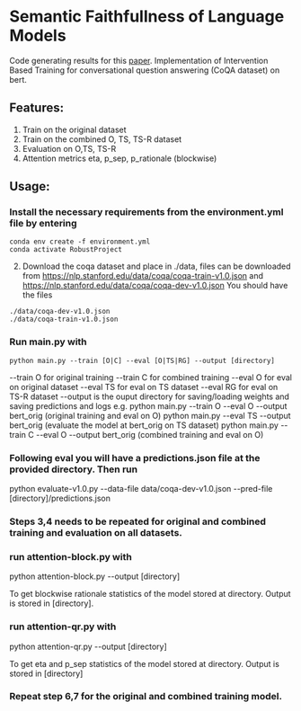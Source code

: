 # Semantic Faithfullness of Language Models
Code generating results for this [paper](https://arxiv.org/abs/2212.10696).
Implementation of Intervention Based Training for conversational question answering (CoQA dataset) on bert.

## Features:
1) Train on the original dataset
2) Train on the combined O, TS, TS-R dataset
3) Evaluation on O,TS, TS-R
4) Attention metrics eta, p_sep, p_rationale (blockwise)

## Usage:
### Install the necessary requirements from the environment.yml file by entering
```
conda env create -f environment.yml
conda activate RobustProject
```
2) Download the coqa dataset and place in ./data, files can be downloaded from 
https://nlp.stanford.edu/data/coqa/coqa-train-v1.0.json  and
https://nlp.stanford.edu/data/coqa/coqa-dev-v1.0.json
You should have the files 
```
./data/coqa-dev-v1.0.json
./data/coqa-train-v1.0.json
```
### Run main.py with

```
python main.py --train [O|C] --eval [O|TS|RG] --output [directory]
```
--train O for original training
--train C for combined training
--eval O for eval on original dataset
--eval TS for eval on TS dataset
--eval RG for eval on TS-R dataset
--output is the ouput directory for saving/loading weights and saving predictions and logs
e.g.
python main.py --train O --eval O --output bert_orig (original training and eval on O)
python main.py --eval TS --output bert_orig (evaluate the model at bert_orig on TS dataset)
python main.py --train C --eval O --output bert_orig (combined training and eval on O)

### Following eval you will have a predictions.json file at the provided directory. Then run

python evaluate-v1.0.py --data-file data/coqa-dev-v1.0.json --pred-file [directory]/predictions.json

### Steps 3,4 needs to be repeated for original and combined training and evaluation on all datasets.

### run attention-block.py with
python attention-block.py --output [directory] 

To get blockwise rationale statistics of the model stored at directory. Output is stored in [directory].

### run attention-qr.py with
python attention-qr.py --output [directory] 

To get eta and p_sep statistics of the model stored at directory. Output is stored in [directory]

### Repeat step 6,7 for the original and combined training model.
